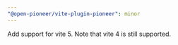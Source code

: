 ```yaml
---
"@open-pioneer/vite-plugin-pioneer": minor
---
```


Add support for vite 5. Note that vite 4 is still supported.
